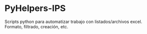 # PyHelpers-IPS
Scripts python para automatizar trabajo con listados/archivos excel. Formato, filtrado, creación, etc.
